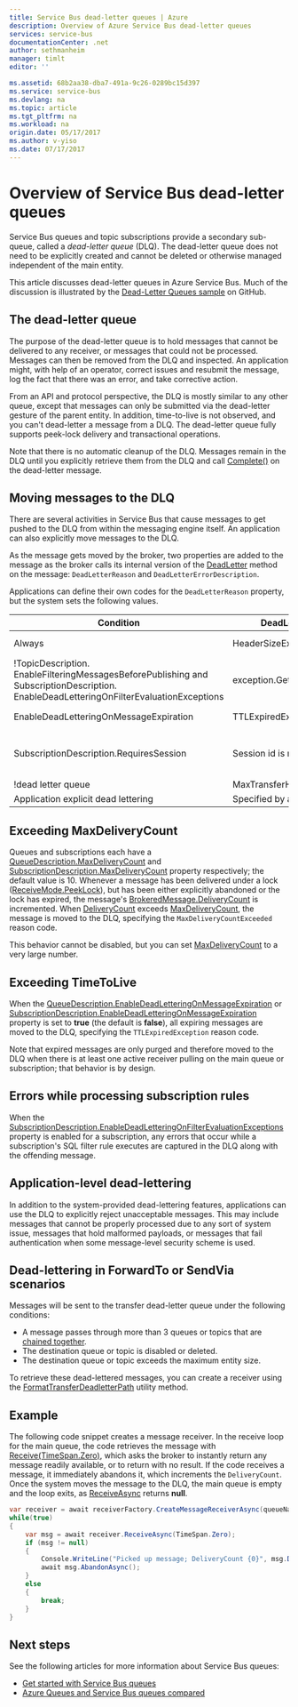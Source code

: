 ```yaml
---
title: Service Bus dead-letter queues | Azure
description: Overview of Azure Service Bus dead-letter queues
services: service-bus
documentationCenter: .net
author: sethmanheim
manager: timlt
editor: ''

ms.assetid: 68b2aa38-dba7-491a-9c26-0289bc15d397
ms.service: service-bus
ms.devlang: na
ms.topic: article
ms.tgt_pltfrm: na
ms.workload: na
origin.date: 05/17/2017
ms.author: v-yiso
ms.date: 07/17/2017
---
```

# Overview of Service Bus dead-letter queues
Service Bus queues and topic subscriptions provide a secondary sub-queue, called a *dead-letter queue* (DLQ). The dead-letter queue does not need to be explicitly created and cannot be deleted or otherwise managed independent of the main entity.

This article discusses dead-letter queues in Azure Service Bus. Much of the discussion is illustrated by the [Dead-Letter Queues sample](https://github.com/Azure/azure-service-bus/tree/master/samples/DotNet/Microsoft.ServiceBus.Messaging/DeadletterQueue) on GitHub.
 
## The dead-letter queue

The purpose of the dead-letter queue is to hold messages that cannot be delivered to any receiver, or messages that could not be processed. Messages can then be removed from the DLQ and inspected. An application might, with help of an operator, correct issues and resubmit the message, log the fact that there was an error, and take corrective action. 

From an API and protocol perspective, the DLQ is mostly similar to any other queue, except that messages can only be submitted via the dead-letter gesture of the parent entity. In addition, time-to-live is not observed, and you can't dead-letter a message from a DLQ. The dead-letter queue fully supports peek-lock delivery and transactional operations.

Note that there is no automatic cleanup of the DLQ. Messages remain in the DLQ until you explicitly retrieve them from the DLQ and call [Complete()](https://docs.microsoft.com/en-us/dotnet/api/microsoft.servicebus.messaging.brokeredmessage#Microsoft_ServiceBus_Messaging_BrokeredMessage_CompleteAsync) on the dead-letter message.

## Moving messages to the DLQ

There are several activities in Service Bus that cause messages to get pushed to the DLQ from within the messaging engine itself. An application can also explicitly move messages to the DLQ. 

As the message gets moved by the broker, two properties are added to the message as the broker calls its internal version of the [DeadLetter](https://docs.microsoft.com/en-us/dotnet/api/microsoft.servicebus.messaging.brokeredmessage#Microsoft_ServiceBus_Messaging_BrokeredMessage_DeadLetter_System_String_System_String_) method on the message: `DeadLetterReason` and `DeadLetterErrorDescription`.

Applications can define their own codes for the `DeadLetterReason` property, but the system sets the following values.

| Condition                                                                                                                             | DeadLetterReason            | DeadLetterErrorDescription                                                       |
| --- | --- | --- |
| Always                                                                                                                                | HeaderSizeExceeded          | The size quota for this stream has been exceeded.                                |
| !TopicDescription.<br />EnableFilteringMessagesBeforePublishing and SubscriptionDescription.<br />EnableDeadLetteringOnFilterEvaluationExceptions | exception.GetType().Name    | exception.Message                                                                |
| EnableDeadLetteringOnMessageExpiration                                                                                                | TTLExpiredException         | The message expired and was dead lettered.                                       |
| SubscriptionDescription.RequiresSession                                                                                               | Session id is null.         | Session enabled entity doesn't allow a message whose session identifier is null. |
| !dead letter queue                                                                                                                    | MaxTransferHopCountExceeded | Null                                                                             |
| Application explicit dead lettering                                                                                                   | Specified by application    | Specified by application                                                         |

## Exceeding MaxDeliveryCount
Queues and subscriptions each have a [QueueDescription.MaxDeliveryCount](https://docs.microsoft.com/en-us/dotnet/api/microsoft.servicebus.messaging.queuedescription#Microsoft_ServiceBus_Messaging_QueueDescription_MaxDeliveryCount) and [SubscriptionDescription.MaxDeliveryCount](https://docs.microsoft.com/en-us/dotnet/api/microsoft.servicebus.messaging.subscriptiondescription#Microsoft_ServiceBus_Messaging_SubscriptionDescription_MaxDeliveryCount) property respectively; the default value is 10. Whenever a message has been delivered under a lock ([ReceiveMode.PeekLock](https://docs.microsoft.com/en-us/dotnet/api/microsoft.servicebus.messaging.receivemode)), but has been either explicitly abandoned or the lock has expired, the message's [BrokeredMessage.DeliveryCount](https://docs.microsoft.com/en-us/dotnet/api/microsoft.servicebus.messaging.brokeredmessage#Microsoft_ServiceBus_Messaging_BrokeredMessage_DeliveryCount) is incremented. When [DeliveryCount](https://docs.microsoft.com/en-us/dotnet/api/microsoft.servicebus.messaging.brokeredmessage#Microsoft_ServiceBus_Messaging_BrokeredMessage_DeliveryCount) exceeds [MaxDeliveryCount](https://docs.microsoft.com/en-us/dotnet/api/microsoft.servicebus.messaging.queuedescription#Microsoft_ServiceBus_Messaging_QueueDescription_MaxDeliveryCount), the message is moved to the DLQ, specifying the `MaxDeliveryCountExceeded` reason code.

This behavior cannot be disabled, but you can set [MaxDeliveryCount](https://docs.microsoft.com/en-us/dotnet/api/microsoft.servicebus.messaging.queuedescription#Microsoft_ServiceBus_Messaging_QueueDescription_MaxDeliveryCount) to a very large number.

## Exceeding TimeToLive
When the [QueueDescription.EnableDeadLetteringOnMessageExpiration](https://docs.microsoft.com/en-us/dotnet/api/microsoft.servicebus.messaging.queuedescription#Microsoft_ServiceBus_Messaging_QueueDescription_EnableDeadLetteringOnMessageExpiration) or [SubscriptionDescription.EnableDeadLetteringOnMessageExpiration](https://docs.microsoft.com/en-us/dotnet/api/microsoft.servicebus.messaging.subscriptiondescription#Microsoft_ServiceBus_Messaging_SubscriptionDescription_EnableDeadLetteringOnMessageExpiration) property is set to **true** (the default is **false**), all expiring messages are moved to the DLQ, specifying the  `TTLExpiredException` reason code.

Note that expired messages are only purged and therefore moved to the DLQ when there is at least one active receiver pulling on the main queue or subscription; that behavior is by design.

## Errors while processing subscription rules
When the [SubscriptionDescription.EnableDeadLetteringOnFilterEvaluationExceptions](https://docs.microsoft.com/en-us/dotnet/api/microsoft.servicebus.messaging.subscriptiondescription#Microsoft_ServiceBus_Messaging_SubscriptionDescription_EnableDeadLetteringOnFilterEvaluationExceptions) property is enabled for a subscription, any errors that occur while a subscription's SQL filter rule executes are captured in the DLQ along with the offending message.

## Application-level dead-lettering
In addition to the system-provided dead-lettering features, applications can use the DLQ to explicitly reject unacceptable messages. This may include messages that cannot be properly processed due to any sort of system issue, messages that hold malformed payloads, or messages that fail authentication when some message-level security scheme is used.

## Dead-lettering in ForwardTo or SendVia scenarios

Messages will be sent to the transfer dead-letter queue under the following conditions:

- A message passes through more than 3 queues or topics that are [chained together](./service-bus-auto-forwarding.md).
- The destination queue or topic is disabled or deleted.
- The destination queue or topic exceeds the maximum entity size.

To retrieve these dead-lettered messages, you can create a receiver using the [FormatTransferDeadletterPath](https://docs.microsoft.com/en-us/dotnet/api/microsoft.servicebus.messaging.queueclient#Microsoft_ServiceBus_Messaging_QueueClient_FormatTransferDeadLetterPath_System_String_) utility method.

## Example
The following code snippet creates a message receiver. In the receive loop for the main queue, the code retrieves the message with [Receive(TimeSpan.Zero)](https://docs.microsoft.com/en-us/dotnet/api/microsoft.servicebus.messaging.messagereceiver#Microsoft_ServiceBus_Messaging_MessageReceiver_Receive_System_TimeSpan_), which asks the broker to instantly return any message readily available, or to return with no result. If the code receives a message, it immediately abandons it, which increments the  `DeliveryCount`. Once the system moves the message to the DLQ, the main queue is empty and the loop exits, as [ReceiveAsync](https://docs.microsoft.com/en-us/dotnet/api/microsoft.servicebus.messaging.messagereceiver#Microsoft_ServiceBus_Messaging_MessageReceiver_ReceiveAsync_System_TimeSpan_) returns **null**.

```csharp
var receiver = await receiverFactory.CreateMessageReceiverAsync(queueName, ReceiveMode.PeekLock);
while(true)
{
    var msg = await receiver.ReceiveAsync(TimeSpan.Zero);
    if (msg != null)
    {
        Console.WriteLine("Picked up message; DeliveryCount {0}", msg.DeliveryCount);
        await msg.AbandonAsync();
    }
    else
    {
        break;
    }
}
```

## Next steps
See the following articles for more information about Service Bus queues:

- [Get started with Service Bus queues](./service-bus-dotnet-get-started-with-queues.md)
- [Azure Queues and Service Bus queues compared](./service-bus-azure-and-service-bus-queues-compared-contrasted.md)